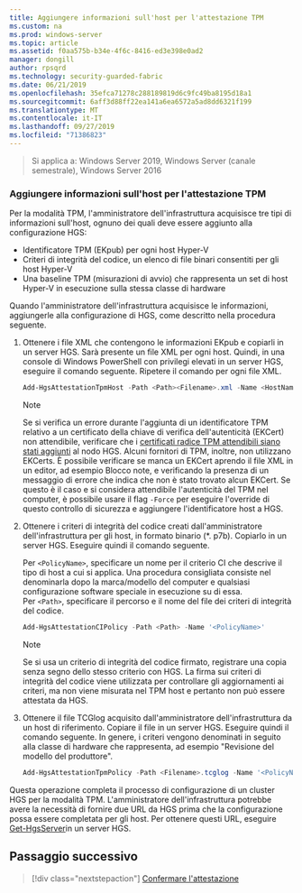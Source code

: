 ```yaml
---
title: Aggiungere informazioni sull'host per l'attestazione TPM
ms.custom: na
ms.prod: windows-server
ms.topic: article
ms.assetid: f0aa575b-b34e-4f6c-8416-ed3e398e0ad2
manager: dongill
author: rpsqrd
ms.technology: security-guarded-fabric
ms.date: 06/21/2019
ms.openlocfilehash: 35efca71278c288189819d6c9fc49ba8195d18a1
ms.sourcegitcommit: 6aff3d88ff22ea141a6ea6572a5ad8dd6321f199
ms.translationtype: MT
ms.contentlocale: it-IT
ms.lasthandoff: 09/27/2019
ms.locfileid: "71386823"
---
```

>Si applica a: Windows Server 2019, Windows Server (canale semestrale), Windows Server 2016

### <a name="add-host-information-for-tpm-trusted-attestation"></a>Aggiungere informazioni sull'host per l'attestazione TPM

Per la modalità TPM, l'amministratore dell'infrastruttura acquisisce tre tipi di informazioni sull'host, ognuno dei quali deve essere aggiunto alla configurazione HGS:

- Identificatore TPM (EKpub) per ogni host Hyper-V
- Criteri di integrità del codice, un elenco di file binari consentiti per gli host Hyper-V
- Una baseline TPM (misurazioni di avvio) che rappresenta un set di host Hyper-V in esecuzione sulla stessa classe di hardware

Quando l'amministratore dell'infrastruttura acquisisce le informazioni, aggiungerle alla configurazione di HGS, come descritto nella procedura seguente.

1. Ottenere i file XML che contengono le informazioni EKpub e copiarli in un server HGS. Sarà presente un file XML per ogni host. Quindi, in una console di Windows PowerShell con privilegi elevati in un server HGS, eseguire il comando seguente. Ripetere il comando per ogni file XML.

    ```powershell
    Add-HgsAttestationTpmHost -Path <Path><Filename>.xml -Name <HostName>
    ```

    > [!NOTE]
    > Se si verifica un errore durante l'aggiunta di un identificatore TPM relativo a un certificato della chiave di verifica dell'autenticità (EKCert) non attendibile, verificare che i [certificati radice TPM attendibili siano stati aggiunti](guarded-fabric-install-trusted-tpm-root-certificates.md) al nodo HGS.
    > Alcuni fornitori di TPM, inoltre, non utilizzano EKCerts.
    > È possibile verificare se manca un EKCert aprendo il file XML in un editor, ad esempio Blocco note, e verificando la presenza di un messaggio di errore che indica che non è stato trovato alcun EKCert.
    > Se questo è il caso e si considera attendibile l'autenticità del TPM nel computer, è possibile usare il flag `-Force` per eseguire l'override di questo controllo di sicurezza e aggiungere l'identificatore host a HGS.

2. Ottenere i criteri di integrità del codice creati dall'amministratore dell'infrastruttura per gli host, in formato binario (\*. p7b). Copiarlo in un server HGS. Eseguire quindi il comando seguente.

    Per `<PolicyName>`, specificare un nome per il criterio CI che descrive il tipo di host a cui si applica. Una procedura consigliata consiste nel denominarla dopo la marca/modello del computer e qualsiasi configurazione software speciale in esecuzione su di essa.<br>Per `<Path>`, specificare il percorso e il nome del file dei criteri di integrità del codice.

    ```powershell
    Add-HgsAttestationCIPolicy -Path <Path> -Name '<PolicyName>'
    ```
    
    > [!NOTE]
    > Se si usa un criterio di integrità del codice firmato, registrare una copia senza segno dello stesso criterio con HGS.
    > La firma sui criteri di integrità del codice viene utilizzata per controllare gli aggiornamenti ai criteri, ma non viene misurata nel TPM host e pertanto non può essere attestata da HGS.

3. Ottenere il file TCGlog acquisito dall'amministratore dell'infrastruttura da un host di riferimento. Copiare il file in un server HGS. Eseguire quindi il comando seguente. In genere, i criteri vengono denominati in seguito alla classe di hardware che rappresenta, ad esempio "Revisione del modello del produttore".

    ```powershell
    Add-HgsAttestationTpmPolicy -Path <Filename>.tcglog -Name '<PolicyName>'
    ```

Questa operazione completa il processo di configurazione di un cluster HGS per la modalità TPM. L'amministratore dell'infrastruttura potrebbe avere la necessità di fornire due URL da HGS prima che la configurazione possa essere completata per gli host. Per ottenere questi URL, eseguire [Get-HgsServer](https://docs.microsoft.com/powershell/module/hgsserver/get-hgsserver?view=win10-ps)in un server HGS.

## <a name="next-step"></a>Passaggio successivo

> [!div class="nextstepaction"]
> [Confermare l'attestazione](guarded-fabric-confirm-hosts-can-attest-successfully.md)
